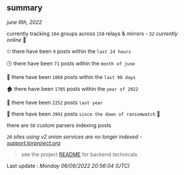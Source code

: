 
## summary
_june 6th, 2022_

currently tracking `104` groups across `150` relays & mirrors - _`52` currently online_ 📡

⏲ there have been `9` posts within the `last 24 hours`

🕓 there have been `71` posts within the `month of june`

📅 there have been `1060` posts within the `last 90 days`

🏚 there have been `1705` posts within the `year of 2022`

🚀 there have been `2252` posts `last year`

🦕 there have been `3991` posts `since the dawn of ransomwatch` 🐣

there are `50` custom parsers indexing posts

_`20` sites using v2 onion services are no longer indexed - [support.torproject.org](https://support.torproject.org/onionservices/v2-deprecation/)_

> see the project [README](https://github.com/jmousqueton/ransomwatch#readme) for backend technicals



Last update : _Monday 06/06/2022 20:56:04 (UTC)_

